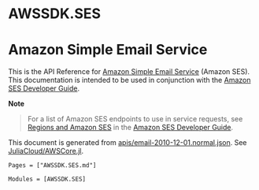 # AWSSDK.SES

# Amazon Simple Email Service

This is the API Reference for [Amazon Simple Email Service](https://aws.amazon.com/ses/) (Amazon SES). This documentation is intended to be used in conjunction with the [Amazon SES Developer Guide](http://docs.aws.amazon.com/ses/latest/DeveloperGuide/Welcome.html).

**Note**
> For a list of Amazon SES endpoints to use in service requests, see [Regions and Amazon SES](http://docs.aws.amazon.com/ses/latest/DeveloperGuide/regions.html) in the [Amazon SES Developer Guide](http://docs.aws.amazon.com/ses/latest/DeveloperGuide/Welcome.html).

This document is generated from
[apis/email-2010-12-01.normal.json](https://github.com/aws/aws-sdk-js/blob/master/apis/email-2010-12-01.normal.json).
See [JuliaCloud/AWSCore.jl](https://github.com/JuliaCloud/AWSCore.jl).

```@index
Pages = ["AWSSDK.SES.md"]
```

```@autodocs
Modules = [AWSSDK.SES]
```
